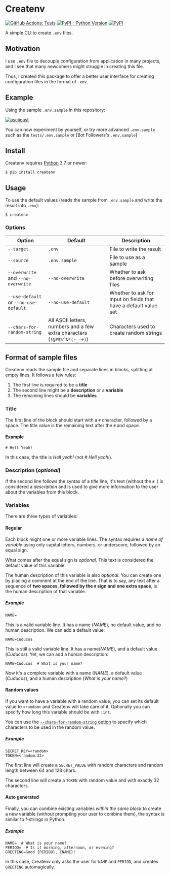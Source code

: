 # Createnv 

[![GitHub Actions: Tests](https://github.com/cuducos/createnv/workflows/Tests/badge.svg)]()
[![PyPI - Python Version](https://img.shields.io/pypi/pyversions/createnv)](https://pypi.org/project/createnv/)
[![PyPI](https://img.shields.io/pypi/v/createnv)](https://pypi.org/project/createnv/)

A simple CLI to create `.env` files.

## Motivation

I use `.env` file to decouple configuration from application in many projects, and I see that many newcomers might struggle in creating this file.

Thus, I created this package to offer a better user interface for creating configuration files in the format of `.env`.

## Example

Using the sample `.env.sample` in this repository:

[![asciicast](https://asciinema.org/a/311482.svg)](https://asciinema.org/a/311482)

You can now experiment by yourself, or try more advanced `.env.sample` such as the `tests/.env.sample` or [Bot Followers's `.env.sample`]

## Install

Createnv requires [Python](https://python.org) 3.7 or newer:

```console
$ pip install createnv
```

## Usage

To use the default values (reads the sample from `.env.sample` and write the result into `.env`):

```console
$ createnv
```

### Options

| Option | Default | Description |
|---|---|---|
| `--target` | `.env` | File to write the result |
| `--source` | `.env.sample` | File to use as a sample |
| `--overwrite` and `--no-overwrite` | `--no-overwrite` | Whether to ask before overwriting files
| `--use-default` or `--no-use-default` | `--no-use-default` | Whether to ask for input on fields that have a default value set |
| `--chars-for-random-string` | All ASCII letters, numbers and a few extra characters (`!@#$%^&*(-_=+)`) | Characters used to create random strings |

## Format of sample files

Createnv reads the sample file and separate lines in blocks, splitting at empty lines. It follows a few rules:

1. The first line is required to be a **title**
2. The second line might be a **description** or a **variable**
3. The remaining lines should be **variables**

### Title

The first line of the block should start with a `#` character, followed by a space. The title value is the remaining text after the `#` and space.

#### Example

```
# Hell Yeah!
```

In this case, the title is _Hell yeah!_ (not _# Hell yeah!_).

### Description (_optional_)

If the second line follows the syntax of a _title_ line, it's text (without the `# `) is considered a _description_ and is used to give more information to the user about the variables from this block.

### Variables

There are three types of variables:

#### Regular

Each block might one or more variable lines. The syntax requires a _name of variable_ using only capital letters, numbers, or underscore, followed by an equal sign.

What comes after the equal sign is _optional_. This text is considered the default value of this variable.

The human description of this variable is also _optional_. You can create one by placing a comment at the end of the line.  That is to say, any text after a sequence of **two spaces, followed by the `#` sign and one extra space**, is the human description of that variable.

##### Example

```
NAME=
```

This is a valid variable line. It has a name (_NAME_), no default value, and no human description. We can add a default value:

```
NAME=Cuducos
```

This is still a valid variable line. It has a name(_NAME_), and a default value (_Cuducos_). Yet, we can add a human description:

```
NAME=Cuducos  # What is your name?
```

Now it's a complete variable with a name (_NAME_), a default value (_Cuducos_), and a human description (_What is your name?_)

#### Random values

If you want to have a variable with a random value, you can set its default value to `<random>` and Createnv will take care of it. Optionally you can specify how long this variable should be with `:int`.

You can use the [`--chars-for-random-string` option](#options) to specify which characters to be used in the random value.

##### Example

```
SECRET_KEY=<random>
TOKEN=<random:32>
```

The first line will create a `SECRET_VALUE` with random characters and random length between 64 and 128 chars.

The second line will create a `TOKEN` with random value and with exactly 32 characters.

#### Auto generated

Finally, you can combine existing variables _within the same block_ to create a new variable (without prompting your user to combine them), the syntax is similar to f-strings in Python..

##### Example

```
NAME=  # What is your name?
PERIOD=  # Is it morning, afternoon, or evening?
GREETING=Good {PERIOD}, {NAME}!
```

In this case, Createnv only asks the user for `NAME` and `PERIOD`, and creates `GREETING` automagically.
